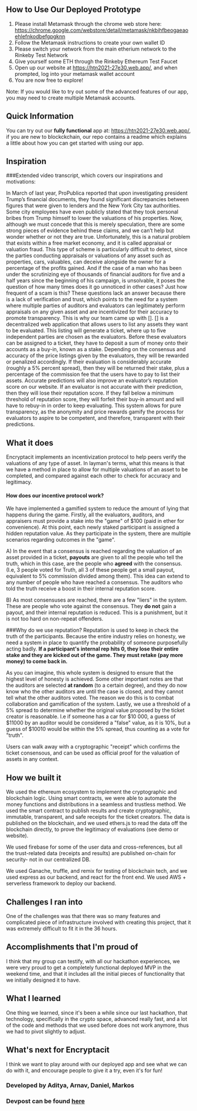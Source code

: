 ## How to Use Our Deployed Prototype
1. Please install Metamask through the chrome web store here: https://chrome.google.com/webstore/detail/metamask/nkbihfbeogaeaoehlefnkodbefgpgknn
2. Follow the Metamask instructions to create your own wallet ID
3. Please switch your network from the main etherium network to the Rinkeby Test Network
4. Give yourself some ETH through the Rinkeby Ethereum Test Faucet
5. Open up our website at https://htn2021-27e30.web.app/, and when prompted, log into your metamask wallet account
6. You are now free to explore!

Note: If you would like to try out some of the advanced features of our app, you may need to create multiple Metamask accounts.


## Quick Information 
You can try out our **fully functional** app at: https://htn2021-27e30.web.app/, if you are new to blockckchain, our repo contains a readme which explains a little about how you can get started with using our app.

## Inspiration

###Extended video transcript, which covers our inspirations and motivations:

 In March of last year, ProPublica reported that upon investigating president Trump’s financial documents, they found significant discrepancies between figures that were given to lenders and the New York City tax authorities. Some city employees have even publicly stated that they took personal bribes from Trump himself to lower the valuations of his properties. Now, although we must concede that this is merely speculation, there are some strong pieces of evidence behind these claims, and we can’t help but wonder whether or not they are true. Unfortunately, this is a natural problem that exists within a free market economy, and it is called appraisal or valuation fraud. This type of scheme is particularly difficult to detect, since the parties conducting appraisals or valuations of any asset such as properties, cars, valuables, can deceive alongside the owner for a percentage of the profits gained. And if the case of a man who has been under the scrutinizing eye of thousands of financial auditors for five and a half years since the beginning of his campaign, is unsolvable, it poses the question of how many times does it go unnoticed in other cases? Just how frequent of a scam is this? These questions lack an answer because there is a lack of verification and trust, which points to the need for a system where multiple parties of auditors and evaluators can legitimately perform appraisals on any given asset and are incentivized for their accuracy to promote transparency. This is why our team came up with []. [] is a decentralized web application that allows users to list any assets they want to be evaluated. This listing will generate a ticket, where up to five independent parties are chosen as the evaluators. Before these evaluators can be assigned to a ticket, they have to deposit a sum of money onto their accounts as a buy-in, known as a stake. Depending on the consensus and accuracy of the price listings given by the evaluators, they will be rewarded or penalized accordingly. If their evaluation is considerably accurate (roughly a 5% percent spread), then they will be returned their stake, plus a percentage of the commission fee that the users have to pay to list their assets. Accurate predictions will also improve an evaluator’s reputation score on our website. If an evaluator is not accurate with their prediction, then they will lose their reputation score. If they fall below a minimum threshold of reputation score, they will forfeit their buy-in amount and will have to rebuy-in in order to keep evaluating.  This system allows for pure transparency, as the anonymity and price rewards gamify the process for evaluators to aspire to be competent, and therefore, transparent with their predictions. 

## What it does
Encryptacit implements an incentivization protocol to help peers verify the valuations of any type of asset. In layman's terms, what this means is that we have a method in place to allow for multiple valuations of an asset to be completed, and compared against each other to check for accuracy and legitimacy. 

#### How does our incentive protocol work?
We have implemented a gamified system to reduce the amount of lying that happens during the game. Firstly, all the evaluators, auditors, and appraisers must provide a stake into the "game" of $100 (paid in ether for convenience). At this point, each newly staked participant is assigned a hidden reputation value. As they participate in the system, there are multiple scenarios regarding outcomes in the "game". 

A) In the event that a consensus is reached regarding the valuation of an asset provided in a ticket, **payouts** are given to all the people who tell the truth, which in this case, are the people who **agreed** with the consensus. (I.e, 3 people voted for Truth, all 3 of these people get a small payout, equivalent to 5% commission divided among them). This idea can extend to any number of people who have reached a consensus. The auditors who told the truth receive a boost in their internal reputation score.

B) As most consensuses are reached, there are a few "liers" in the system. These are people who vote against the consensus. They **do not** gain a payout, and their internal reputation is reduced. This is a punishment, but it is not too hard on non-repeat offenders.

###Why do we use reputation?
Reputation is used to keep in check the truth of the participants. Because the entire industry relies on honesty, we need a system in place to quantify the probability of someone purposefully acting badly. **If a participant's internal rep hits 0, they lose their entire stake and they are kicked out of the game. They must retake (pay more money) to come back in.**

As you can imagine, this whole system is designed to ensure that the highest level of honesty is achieved. Some other important notes are that the auditors are selected **at random** (to a certain degree), and they do now know who the other auditors are until the case is closed, and they cannot tell what the other auditors voted. The reason we do this is to combat collaboration and gamification of the system. Lastly, we use a threshold of a 5% spread to determine whether the original value proposed by the ticket creator is reasonable. I.e if someone has a car for $10 000, a guess of $11000 by an auditor would be considered a "false" value, as it is 10%, but a guess of $10010 would be within the 5% spread, thus counting as a vote for "truth".

Users can walk away with a cryptographic "receipt" which confirms the ticket consensous, and can be used as official proof for the valuation of assets in any context.

## How we built it

We used the ethereum ecosystem to implement the cryptographic and blockchain logic. Using smart contracts, we were able to automate the money functions and distributions in a seamless and trustless method. We used the smart contract to publish results and create cryptographic, immutable, transparent, and safe receipts for the ticket creators. The data is published on the blockchain, and we used ethers.js to read the data off the blockchain directly, to prove the legitimacy of evaluations (see demo or website).

We used firebase for some of the user data and cross-references, but all the trust-related data (receipts and results) are published on-chain for security- not in our centralized DB. 

We used Ganache, truffle, and remix for testing of blockchain tech, and we used express as our backend, and react for the front end. We used AWS + serverless framework to deploy our backend.

## Challenges I ran into

One of the challenges was that there was so many features and complicated piece of infrastructure involved with creating this project, that it was extremely difficult to fit it in the 36 hours.

## Accomplishments that I'm proud of
I think that my group can testify, with all our hackathon experiences, we were very proud to get a completely functional deployed MVP in the weekend time, and that it includes all the initial pieces of functionality that we initially designed it to have.

## What I learned
One thing we learned, since it's been a while since our last hackathon, that technology, specifically in the crypto space, advanced really fast, and a lot of the code and methods that we used before does not work anymore, thus we had to pivot slightly to adjust.

## What's next for Encryptacit
I think we want to play around with our deployed app and see what we can do with it, and encourage people to give it a try, even it's for fun!

### Developed by Aditya, Arnav, Daniel, Markos
### Devpost can be found [here](https://devpost.com/software/encryptacit)

